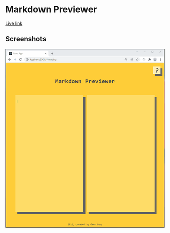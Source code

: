 # Markdown Previewer
[Live link](https://markdown-previewer-kappa-five.vercel.app/)
## Screenshots
![GIF](./img/markdown-previewer.gif)